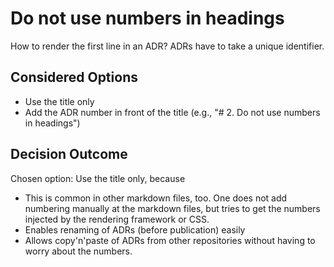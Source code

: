 # Do not use numbers in headings

How to render the first line in an ADR?
ADRs have to take a unique identifier.

## Considered Options

* Use the title only
* Add the ADR number in front of the title (e.g., "# 2. Do not use numbers in headings")

## Decision Outcome

Chosen option: Use the title only, because
- This is common in other markdown files, too.
  One does not add numbering manually at the markdown files, but tries to get the numbers injected by the rendering framework or CSS.
- Enables renaming of ADRs (before publication) easily
- Allows copy'n'paste of ADRs from other repositories without having to worry about the numbers.
